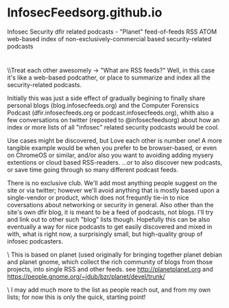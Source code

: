 # InfosecFeedsorg.github.io
Infosec Security dfir related podcasts - "Planet" feed-of-feeds RSS ATOM web-based index of non-exclusively-commercial based security-related podcasts

#
#

\\\Treat each other awesomely -> "What are RSS feeds?"  Well, in this case it's like a web-based podcather, or place to summarize and index all the security-related podcasts.  

Initially this was just a side effect of gradually begining to finally share personal blogs (blog.infosecfeeds.org) and the Computer Forensics Podcast (dfir.infosecfeeds.org or podcast.infosecfeeds.org), whith also a few conversations on twitter (reposted to  @infosecfeedsorg) about how an index or more lists of all "infosec" related security podcasts would be cool.

Use cases might be discovered, but Love each other is number one!  A more tangible example would be when you prefer to be browser-based, or even on ChromeOS or similar, and/or also you want to avoiding adding mysery extentions or cloud based RSS-readers. ...or to also discover new podcasts, or save time going through so many different podcast feeds. 

There is no exclusive club.  We'll add most anything people suggest on the site or via twitter; however we'll avoid anything that is mostly based upon a single-vendor or product, which does not frequntly tie-in to nice coversations about networking or security in general. Also other than the site's own dfir blog, it is meant to be a feed of podcasts, not blogs.  I'll try and link out to other such "blog" lists though. Hopefully this can be also eventually a way for nice podcasts to get easily discovered and mixed in with, what is right now, a surprisingly small, but high-quality group of infosec podcasters.  

\\ This is based on planet (used originally for bringing together planet debian and planet gnome, which collect the rich community of blogs from those projects, into single RSS and other feeds.  see http://planetplanet.org and https://people.gnome.org/~jdub/bzr/planet/devel/trunk/

\ I may add much more to the list as people reach out, and from my own lists; for now this is only the quick, starting point!

